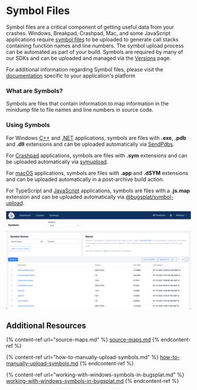 # Symbol Files

Symbol files are a critical component of getting useful data from your crashes. Windows, Breakpad, Crashpad, Mac, and some JavaScript applications require [symbol files](../../../education/bugsplat-terminology.md#symbols) to be uploaded to generate call stacks containing function names and line numbers. The symbol upload process can be automated as part of your build. Symbols are required by many of our SDKs and can be uploaded and managed via the [Versions](https://app.bugsplat.com/v2/versions) page.

For additional information regarding Symbol files, please visit the [documentation](../../../) specific to your application's platform

### What are Symbols?

Symbols are files that contain information to map information in the minidump file to file names and line numbers in source code.

### Using Symbols

For Windows [C++](../../getting-started/integrations/desktop/cplusplus/) and [.NET](../../getting-started/integrations/cross-platform/dot-net-standard.md) applications, symbols are files with **.exe**, **.pdb** and **.dll** extensions and can be uploaded automatically via [SendPdbs](../../../education/faq/using-sendpdbs-to-automatically-upload-symbol-files.md).

For [Crashpad](../../getting-started/integrations/cross-platform/crashpad/) applications, symbols are files with **.sym** extensions and can be uploaded automatically via [symupload](https://github.com/google/breakpad/blob/main/docs/processor\_design.md#processing).

For [macOS](../../getting-started/integrations/desktop/macos.md) applications, symbols are files with **.app** and **.dSYM** extensions and can be uploaded automatically in a post-archive build action.

For TypeScript and [JavaScript](../../getting-started/integrations/web/javascript.md) applications, symbols are files with a **.js.map** extension and can be uploaded automatically via [@bugsplat/symbol-upload](https://www.npmjs.com/package/@bugsplat/symbol-upload).

![](<../../../.gitbook/assets/Screen Shot 2021-07-14 at 4.39.12 PM.png>)

## Additional Resources

{% content-ref url="source-maps.md" %}
[source-maps.md](source-maps.md)
{% endcontent-ref %}

{% content-ref url="how-to-manually-upload-symbols.md" %}
[how-to-manually-upload-symbols.md](how-to-manually-upload-symbols.md)
{% endcontent-ref %}

{% content-ref url="working-with-windows-symbols-in-bugsplat.md" %}
[working-with-windows-symbols-in-bugsplat.md](working-with-windows-symbols-in-bugsplat.md)
{% endcontent-ref %}
